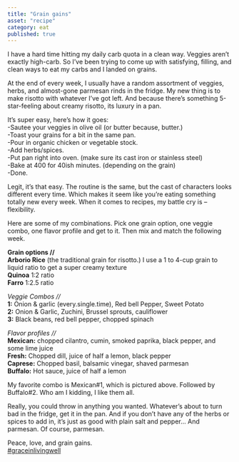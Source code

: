 ```yaml
---
title: "Grain gains"
asset: "recipe" 
category: eat
published: true
---
```


I have a hard time hitting my daily carb quota in a clean way. Veggies aren’t exactly high-carb. So I’ve been trying to come up with satisfying, filling, and clean ways to eat my carbs and I landed on grains.

At the end of every week, I usually have a random assortment of veggies, herbs, and almost-gone parmesan rinds in the fridge. My new thing is to make risotto with whatever I’ve got left. And because there’s something 5-star-feeling about creamy risotto, its luxury in a pan.

It’s super easy, here’s how it goes:
<br/> -Sautee your veggies in olive oil (or butter because, butter.)
<br/> -Toast your grains for a bit in the same pan.
<br/> -Pour in organic chicken or vegetable stock.
<br/> -Add herbs/spices.
<br/> -Put pan right into oven. (make sure its cast iron or stainless steel)
<br/> -Bake at 400 for 40ish minutes. (depending on the grain)
<br/> -Done.

Legit, it’s that easy. The routine is the same, but the cast of characters looks different every time. Which makes it seem like you’re eating something totally new every week. When it comes to recipes, my battle cry is – flexibility. 

Here are some of my combinations. Pick one grain option, one veggie combo, one flavor profile and get to it. Then mix and match the following week.

**Grain options //**
<br/> **Arborio Rice** (the traditional grain for risotto.) I use a 1 to 4-cup grain to liquid ratio to get a super creamy texture
<br/> **Quinoa** 1:2 ratio
<br/> **Farro** 1:2.5 ratio

*Veggie Combos //*
<br/> **1:** Onion & garlic (every.single.time), Red bell Pepper, Sweet Potato
<br/> **2:** Onion & Garlic, Zuchini, Brussel sprouts, cauliflower
<br/> **3:** Black beans, red bell pepper, chopped spinach

*Flavor profiles //*
<br/> **Mexican:** chopped cilantro, cumin, smoked paprika, black pepper, and some lime juice
<br/> **Fresh:** Chopped dill, juice of half a lemon, black pepper
<br/> **Caprese:** Chopped basil, balsamic vinegar, shaved parmesan
<br/> **Buffalo:** Hot sauce, juice of half a lemon

My favorite combo is Mexican#1, which is pictured above. Followed by Buffalo#2. Who am I kidding, I like them all.

Really, you could throw in anything you wanted. Whatever’s about to turn bad in the fridge, get it in the pan. And if you don’t have any of the herbs or spices to add in, it’s just as good with plain salt and pepper... And parmesan. Of course, parmesan.

Peace, love, and grain gains.
<br/>[#graceinlivingwell]( https://www.instagram.com/explore/tags/graceinlivingwell/)
